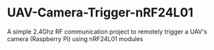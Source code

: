 # UAV-Camera-Trigger-nRF24L01
A simple 2.4Ghz RF communication project to remotely trigger a UAV's camera (Raspberry Pi) using nRF24L01 modules
